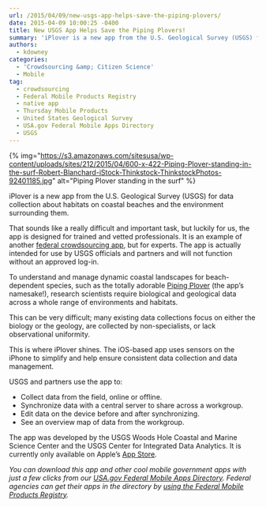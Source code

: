 ```yaml
---
url: /2015/04/09/new-usgs-app-helps-save-the-piping-plovers/
date: 2015-04-09 10:00:25 -0400
title: New USGS App Helps Save the Piping Plovers!
summary: 'iPlover is a new app from the U.S. Geological Survey (USGS) for data collection about habitats on coastal beaches and the environment surrounding them. That sounds like a really difficult and important task, but luckily for us, the app is designed for trained and vetted professionals. It is an example of another federal crowdsourcing app, but for experts. The'
authors:
  - kdowney
categories:
  - 'Crowdsourcing &amp; Citizen Science'
  - Mobile
tag:
  - crowdsourcing
  - Federal Mobile Products Registry
  - native app
  - Thursday Mobile Products
  - United States Geological Survey
  - USA.gov Federal Mobile Apps Directory
  - USGS
---
```


{% img="https://s3.amazonaws.com/sitesusa/wp-content/uploads/sites/212/2015/04/600-x-422-Piping-Plover-standing-in-the-surf-Robert-Blanchard-iStock-Thinkstock-ThinkstockPhotos-92401185.jpg" alt="Piping Plover standing in the surf" %} 

iPlover is a new app from the U.S. Geological Survey (USGS) for data collection about habitats on coastal beaches and the environment surrounding them.

That sounds like a really difficult and important task, but luckily for us, the app is designed for trained and vetted professionals. It is an example of another [federal crowdsourcing app](https://www.WHATEVER/2014/12/22/how-six-agencies-are-crowdsourcing-with-mobile-apps/ "How Six Agencies Are CrowdSourcing with Mobile Apps"), but for experts. The app is actually intended for use by USGS officials and partners and will not function without an approved log-in.

To understand and manage dynamic coastal landscapes for beach-dependent species, such as the totally adorable [Piping Plover](http://wh.er.usgs.gov/slr/images/pipingplovers2.png "Piping Plover") (the app’s namesake!), research scientists require biological and geological data across a whole range of environments and habitats.

This can be very difficult; many existing data collections focus on either the biology or the geology, are collected by non-specialists, or lack observational uniformity.

This is where iPlover shines. The iOS-based app uses sensors on the iPhone to simplify and help ensure consistent data collection and data management.

USGS and partners use the app to:

  * Collect data from the field, online or offline.
  * Synchronize data with a central server to share across a workgroup.
  * Edit data on the device before and after synchronizing.
  * See an overview map of data from the workgroup.

The app was developed by the USGS Woods Hole Coastal and Marine Science Center and the USGS Center for Integrated Data Analytics. It is currently only available on Apple’s [App Store](https://itunes.apple.com/us/app/iplover/id975620593).

_You can download this app and other cool mobile government apps with just a few clicks from our [USA.gov Federal Mobile Apps Directory](http://www.usa.gov/mobileapps.shtml). Federal agencies can get their apps in the directory by [using the Federal Mobile Products Registry](https://www.WHATEVER/services/the-federal-mobile-apps-registry/)._